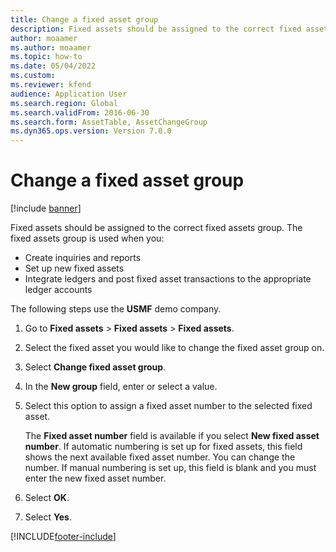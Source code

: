 ```yaml
--- 
title: Change a fixed asset group
description: Fixed assets should be assigned to the correct fixed assets group. Learn about changing these fixed asset groups with a step-by-step process.
author: moaamer
ms.author: moaamer
ms.topic: how-to
ms.date: 05/04/2022
ms.custom:
ms.reviewer: kfend 
audience: Application User 
ms.search.region: Global
ms.search.validFrom: 2016-06-30
ms.search.form: AssetTable, AssetChangeGroup   
ms.dyn365.ops.version: Version 7.0.0 
---
```


# Change a fixed asset group

[!include [banner](../../includes/banner.md)]

Fixed assets should be assigned to the correct fixed assets group. The fixed assets group is used when you:

 - Create inquiries and reports
 - Set up new fixed assets
 - Integrate ledgers and post fixed asset transactions to the appropriate ledger accounts

The following steps use the **USMF** demo company.

1. Go to **Fixed assets** > **Fixed assets** > **Fixed assets**.
2. Select the fixed asset you would like to change the fixed asset group on.
3. Select **Change fixed asset group**.
4. In the **New group** field, enter or select a value.
5. Select this option to assign a fixed asset number to the selected fixed asset.
   
   The **Fixed asset number** field is available if you select **New fixed asset number**. If automatic numbering is set up for fixed assets, this field shows the next available fixed asset number. You can change the number. If manual numbering is set up, this field is blank and you must enter the new fixed asset number.     

6. Select **OK**.
7. Select **Yes**.


[!INCLUDE[footer-include](../../../includes/footer-banner.md)]
